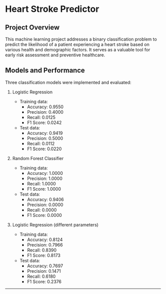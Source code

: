 # Heart Stroke Predictor

## Project Overview
This machine learning project addresses a binary classification problem to predict the likelihood of a patient experiencing a heart stroke based on various health and demographic factors. It serves as a valuable tool for early risk assessment and preventive healthcare.

## Models and Performance

Three classification models were implemented and evaluated:

1. Logistic Regression
   - Training data:
     - Accuracy: 0.9550
     - Precision: 0.4000
     - Recall: 0.0125
     - F1 Score: 0.0242
   - Test data:
     - Accuracy: 0.9419
     - Precision: 0.5000
     - Recall: 0.0112
     - F1 Score: 0.0220

2. Random Forest Classifier
   - Training data:
     - Accuracy: 1.0000
     - Precision: 1.0000
     - Recall: 1.0000
     - F1 Score: 1.0000
   - Test data:
     - Accuracy: 0.9406
     - Precision: 0.0000
     - Recall: 0.0000
     - F1 Score: 0.0000
    
3. Logistic Regression (different parameters)
   - Training data:
     - Accuracy: 0.8124
     - Precision: 0.7966
     - Recall: 0.8390
     - F1 Score: 0.8173
   - Test data:
     - Accuracy: 0.7697
     - Precision: 0.1471
     - Recall: 0.6180
     - F1 Score: 0.2376
    
---
